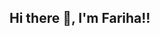 ## Hi there 👋, I'm Fariha!!

<!--
**FarihaKha/FarihaKha** is a ✨ _special_ ✨ repository because its `README.md` (this file) appears on your GitHub profile.

Here are some ideas to get you started:

- 🔭 I’m currently working on developing machine learning models for neurodegenerative diseases like Parkinson's Disease and Alzheimer's Disease, exploring the fascinating world of computational neuroscience.
- 🌱 I’m currently learning 
    - Deepening my understanding of neural networks like RNN, LSTM, and Bi-GRU, as well as traditional models like SVM and Naive Bayes
    - Experimenting with ensemble methods like Random Forests and Gradient Boosting
- 👯 I’m looking to collaborate on open-source projects in biotech or neuroscience and creative tech initiatives that make a difference in people's lives
- 🤔 I’m looking for help with advice on breaking into the biotech + software/machine learning engineering field
- 💬 Ask me about machine learning, brain research, or the best ice cream flavor (it's cookies & cream, obviously)
- 📫 How to reach me: farihankha@gmail.com
- 😄 Pronouns: she/her
- ⚡ Fun fact: ...
    - I got hooked on tech while messing with Inspect Element on random websites
    - I believe debugging = detective work 🕵️‍♂️
-->
